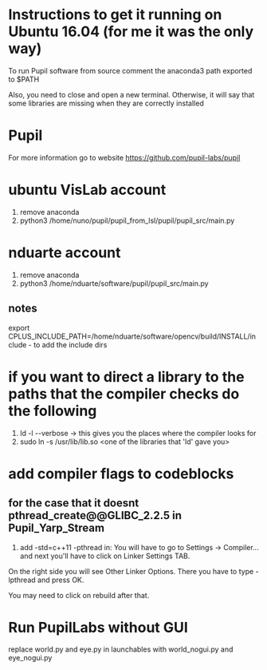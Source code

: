 # Instructions to get it running on Ubuntu 16.04 (for me it was the only way)

To run Pupil software from source comment the anaconda3 path exported to $PATH

Also, you need to close and open a new terminal. Otherwise, it will say that some libraries are missing when they are correctly installed

# Pupil
For more information go to website https://github.com/pupil-labs/pupil

# ubuntu VisLab account
1. remove anaconda
2. python3 /home/nuno/pupil/pupil_from_lsl/pupil/pupil_src/main.py

# nduarte account
1. remove anaconda
2. python3 /home/nduarte/software/pupil/pupil_src/main.py
## notes
export CPLUS_INCLUDE_PATH=/home/nduarte/software/opencv/build/INSTALL/include - to add the include dirs 

# if you want to direct a library to the paths that the compiler checks do the following
1. ld -l<library> --verbose -> this gives you the places where the compiler looks for 
2. sudo ln -s /usr/lib/lib<library>.so <one of the libraries that 'ld' gave you>

# add compiler flags to codeblocks
## for the case that it doesnt pthread_create@@GLIBC_2.2.5 in Pupil_Yarp_Stream
1. add -std=c++11 -pthread in:
You will have to go to Settings -> Compiler... and next you'll have to click on Linker Settings TAB.

On the right side you will see Other Linker Options. There you have to type -lpthread and press OK.

You may need to click on rebuild after that.

# Run PupilLabs without GUI 
replace world.py and eye.py in launchables with world_nogui.py and eye_nogui.py

